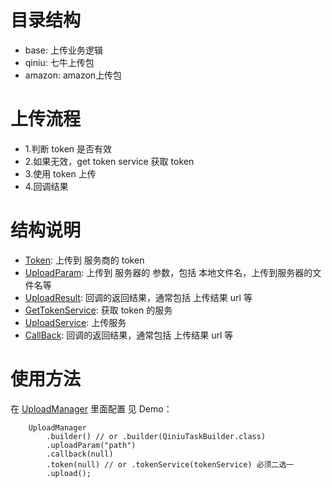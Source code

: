 目录结构
===
* base: 上传业务逻辑
* qiniu: 七牛上传包
* amazon: amazon上传包

上传流程
===
* 1.判断 token 是否有效 
* 2.如果无效，get token service 获取 token
* 3.使用 token 上传
* 4.回调结果

结构说明
===
* [Token](src/main/java/com/wepie/snake/lib/upload/data/model/TokenBase.java): 上传到 服务商的 token
* [UploadParam](src/main/java/com/wepie/snake/lib/upload/data/model/UploadParam.java): 上传到 服务器的 参数，包括 本地文件名，上传到服务器的文件名等
* [UploadResult](src/main/java/com/wepie/snake/lib/upload/data/model/UploadResult.java): 回调的返回结果，通常包括 上传结果 url 等
* [GetTokenService](src/main/java/com/wepie/snake/lib/upload/data/domain/interactor/GetTokenService.java): 获取 token 的服务
* [UploadService](src/main/java/com/wepie/snake/lib/upload/data/domain/interactor/UploadService.java): 上传服务
* [CallBack](src/main/java/com/wepie/snake/lib/upload/data/domain/interactor/CallBack.java): 回调的返回结果，通常包括 上传结果 url 等

使用方法
===
在 [UploadManager](./src/main/java/com/wepie/snake/lib/upload/UploadManager.java) 里面配置
见 Demo：

        UploadManager
            .builder() // or .builder(QiniuTaskBuilder.class)
            .uploadParam("path")
            .callback(null)
            .token(null) // or .tokenService(tokenService) 必须二选一
            .upload();